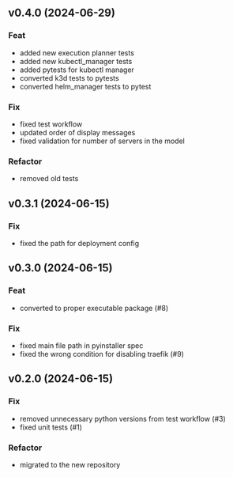 ## v0.4.0 (2024-06-29)

### Feat

- added new execution planner tests
- added new kubectl_manager tests
- added pytests for kubectl manager
- converted k3d tests to pytests
- converted helm_manager tests to pytest

### Fix

- fixed test workflow
- updated order of display messages
- fixed validation for number of servers in the model

### Refactor

- removed old tests

## v0.3.1 (2024-06-15)

### Fix

- fixed the path for deployment config

## v0.3.0 (2024-06-15)

### Feat

- converted to proper executable package (#8)

### Fix

- fixed main file path in pyinstaller spec
- fixed the wrong condition for disabling traefik (#9)

## v0.2.0 (2024-06-15)

### Fix

- removed unnecessary python versions from test workflow (#3)
- fixed unit tests (#1)

### Refactor

- migrated to the new repository
